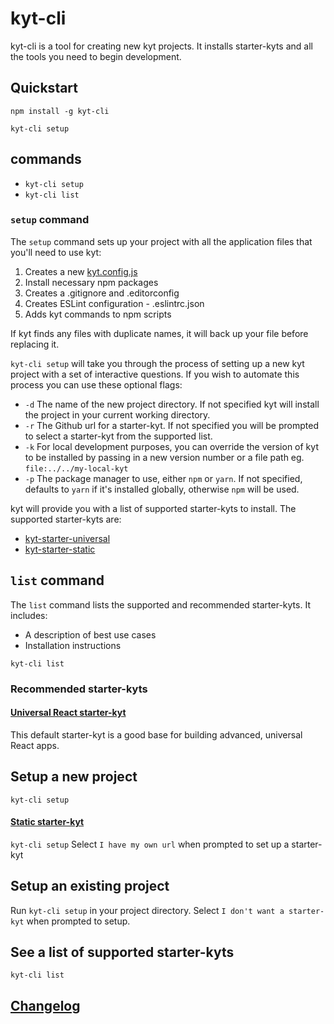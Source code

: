 # kyt-cli

kyt-cli is a tool for creating new kyt projects. It installs starter-kyts and all the tools you need to begin development.

## Quickstart

```
npm install -g kyt-cli
```

```
kyt-cli setup
```

## commands

- `kyt-cli setup`
- `kyt-cli list`

### `setup` command

The `setup` command sets up your project with all the application files that you'll need to use kyt:

1. Creates a new [kyt.config.js](/docs/kytConfig.md)
2. Install necessary npm packages
3. Creates a .gitignore and .editorconfig
4. Creates ESLint configuration - .eslintrc.json
5. Adds kyt commands to npm scripts

If kyt finds any files with duplicate names, it will back up your file before replacing it.

`kyt-cli setup` will take you through the process of setting up a new kyt project with a set of interactive questions. If you wish to automate this process you can use these optional flags:

- `-d` The name of the new project directory. If not specified kyt will install the project in your current working directory.
- `-r` The Github url for a starter-kyt. If not specified you will be prompted to select a starter-kyt from the supported list.
- `-k` For local development purposes, you can override the version of kyt to be installed by passing in a new version number or a file path eg. `file:../../my-local-kyt`
- `-p` The package manager to use, either `npm` or `yarn`. If not specified, defaults to `yarn` if it's installed globally, otherwise `npm` will be used.

kyt will provide you with a list of supported starter-kyts to install. The supported starter-kyts are:

- [kyt-starter-universal](/packages/kyt-starter-universal)
- [kyt-starter-static](/packages/kyt-starter-static)

## `list` command

The `list` command lists the supported and recommended starter-kyts.
It includes:

- A description of best use cases
- Installation instructions

`kyt-cli list`

### Recommended starter-kyts

#### [Universal React starter-kyt](/packages/kyt-starter-universal)

This default starter-kyt is a good base for building advanced, universal React apps.

## Setup a new project

`kyt-cli setup`

#### [Static starter-kyt](/packages/kyt-starter-static)

`kyt-cli setup`
Select `I have my own url` when prompted to set up a starter-kyt

## Setup an existing project

Run `kyt-cli setup` in your project directory.
Select `I don't want a starter-kyt` when prompted to setup.

## See a list of supported starter-kyts

`kyt-cli list`

## [Changelog](/packages/kyt-cli/CHANGELOG.md)
